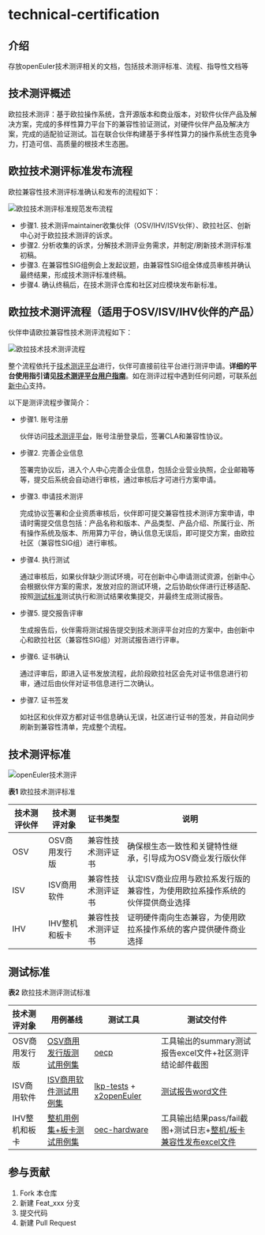 # technical-certification

## 介绍
存放openEuler技术测评相关的文档，包括技术测评标准、流程、指导性文档等



## 技术测评概述

欧拉技术测评：基于欧拉操作系统，含开源版本和商业版本，对软件伙伴产品及解决方案，完成的多样性算力平台下的兼容性验证测试，对硬件伙伴产品及解决方案，完成的适配验证测试。旨在联合伙伴构建基于多样性算力的操作系统生态竞争力，打造可信、高质量的根技术生态圈。



## 欧拉技术测评标准发布流程

欧拉兼容性技术测评标准确认和发布的流程如下：

![欧拉技术测评标准规范发布流程](docs/欧拉技术测评标准规范发布流程.png)

- 步骤1. 技术测评maintainer收集伙伴（OSV/IHV/ISV伙伴）、欧拉社区、创新中心对于欧拉技术测评的诉求。
- 步骤2. 分析收集的诉求，分解技术测评业务需求，并制定/刷新技术测评标准初稿。
- 步骤3. 在兼容性SIG组例会上发起议题，由兼容性SIG组全体成员审核并确认最终结果，形成技术测评标准终稿。
- 步骤4. 确认终稿后，在技术测评仓库和社区对应模块发布新标准。



## 欧拉技术测评流程（适用于OSV/ISV/IHV伙伴的产品）

伙伴申请欧拉兼容性技术测评流程如下：

![欧拉技术技术测评流程](docs/欧拉技术测评流程.png)

整个流程依托于[技术测评平台](https://certification.openeuler.org)进行，伙伴可直接前往平台进行测评申请。**详细的平台使用指引请见[技术测评平台用户指南](技术测评平台用户指南.md)**。如在测评过程中遇到任何问题，可联系[创新中心](https://gitee.com/openeuler/technical-certification/issues/I87HDL?from=project-issue)支持。

以下是测评流程步骤简介：

- 步骤1. 账号注册

  伙伴访问[技术测评平台](https://certification.openeuler.org)，账号注册登录后，签署CLA和兼容性协议。

- 步骤2. 完善企业信息

  签署完协议后，进入个人中心完善企业信息，包括企业营业执照，企业邮箱等等，提交后系统会自动进行审核，通过审核后才可进行方案申请。

- 步骤3. 申请技术测评

  完成协议签署和企业资质审核后，伙伴即可提交兼容性技术测评方案申请，申请时需提交信息包括：产品名称和版本、产品类型、产品介绍、所属行业、所有操作系统及版本、所用算力平台，确认信息无误后，即可提交方案，由欧拉社区（兼容性SIG组）进行审核。

- 步骤4. 执行测试

  通过审核后，如果伙伴缺少测试环境，可在创新中心申请测试资源，创新中心会根据伙伴方案的需求，发放对应的测试环境，之后协助伙伴进行迁移适配、按照[测试标准](#测试标准)测试执行和测试结果收集提交，并最终生成测试报告。

- 步骤5. 提交报告评审

  生成报告后，伙伴需将测试报告提交到技术测评平台对应的方案中，由创新中心和欧拉社区（兼容性SIG组）对测试报告进行评审。

- 步骤6. 证书确认

  通过评审后，即进入证书发放流程，此阶段欧拉社区会先对证书信息进行初审，通过后由伙伴对证书信息进行二次确认。

- 步骤7. 证书签发

  如社区和伙伴双方都对证书信息确认无误，社区进行证书的签发，并自动同步刷新到兼容性清单，完成整个流程。



## 技术测评标准

![openEuler技术测评](docs/openEuler技术测评.png)

**表1**  欧拉技术测评标准

| 技术测评伙伴 | 技术测评对象      | 证书类型       | 说明                                                         |
| -------- | ------------- | -------------- | ------------------------------------------------------------ |
| OSV      | OSV商用发行版 | 兼容性技术测评证书 | 确保根生态一致性和关键特性继承，引导成为OSV商业发行版伙伴    |
| ISV      | ISV商用软件   | 兼容性技术测评证书 | 认定ISV商业应用与欧拉系发行版的兼容性，为使用欧拉系操作系统的伙伴提供商业选择 |
| IHV      | IHV整机和板卡 | 兼容性技术测评证书 | 证明硬件南向生态兼容，为使用欧拉系操作系统的客户提供硬件商业选择 |



## 测试标准

**表2** 欧拉技术测评测试标准

| 技术测评对象      | 用例基线                  | 测试工具               | 测试交付件 |
| :------------ | ------------------------- | ---------------------- | ---- |
| OSV商用发行版 | [OSV商用发行版测试用例集](https://gitee.com/openeuler/oecp/blob/master/doc/) | [oecp](testing-tools/欧拉技术测评OSV操作系统测试工具oecp用户指南.md)       | 工具输出的summary测试报告excel文件+社区测评结论邮件截图 |
| ISV商用软件   | [ISV商用软件测试用例集](testing-standard/欧拉技术测评兼容性测试用例（ISV商用软件）.md)     | [lkp-tests](testing-tools/欧拉技术测评ISV商用软件测试工具lkp-tests用户指南.md) + [x2openEuler](testing-tools/欧拉技术测评ISV商用软件扫描工具x2openEuler用户指南.md)             | [测试报告word文件](https://gitee.com/whatamaze/compatibility-test/tree/master/templates) |
| IHV整机和板卡 | [整机用例集+板卡测试用例集](testing-standard/欧拉技术测评兼容性测试用例（整机&板卡）.md) | [oec-hardware](testing-tools/欧拉技术测评IHV整机&板卡测试工具oec-hardware用户指南.md) | 工具输出结果pass/fail截图+测试日志+[整机/板卡兼容性发布excel文件](https://gitee.com/openeuler/oec-hardware/tree/master/templates) |



## 参与贡献

1.  Fork 本仓库
2.  新建 Feat_xxx 分支
3.  提交代码
4.  新建 Pull Request